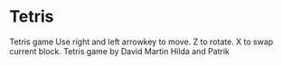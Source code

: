 # Tetris
Tetris game 
Use right and left arrowkey to move.
Z to rotate.
X to swap current block.
Tetris game by David Martin Hilda and Patrik
